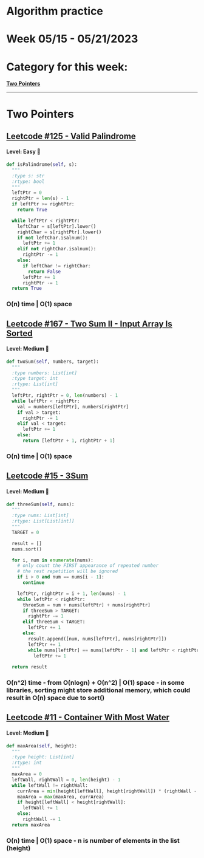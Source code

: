 # Algorithm practice

# Week 05/15 - 05/21/2023


# Category for this week:
**[Two Pointers](#two~pointers)**<br>

---

# Two Pointers

## [Leetcode #125 - Valid Palindrome](https://leetcode.com/problems/valid-palindrome/)

#### Level: Easy 📗

```python
def isPalindrome(self, s):
  """
  :type s: str
  :rtype: bool
  """
  leftPtr = 0
  rightPtr = len(s) - 1
  if leftPtr >= rightPtr:
    return True

  while leftPtr < rightPtr:
    leftChar = s[leftPtr].lower()
    rightChar = s[rightPtr].lower() 
    if not leftChar.isalnum():
      leftPtr += 1
    elif not rightChar.isalnum():
      rightPtr -= 1
    else:
      if leftChar != rightChar:
        return False
      leftPtr += 1
      rightPtr -= 1
  return True
```

### O(n) time | O(1) space

## [Leetcode #167 - Two Sum II - Input Array Is Sorted](https://leetcode.com/problems/two-sum-ii-input-array-is-sorted/)

#### Level: Medium 📘

```python
def twoSum(self, numbers, target):
  """
  :type numbers: List[int]
  :type target: int
  :rtype: List[int]
  """
  leftPtr, rightPtr = 0, len(numbers) - 1
  while leftPtr < rightPtr:
    val = numbers[leftPtr], numbers[rightPtr]
    if val > target:
      rightPtr -= 1
    elif val < target:
      leftPtr += 1
    else:
      return [leftPtr + 1, rightPtr + 1]
```

### O(n) time | O(1) space


## [Leetcode #15 - 3Sum](https://leetcode.com/problems/3sum/)

#### Level: Medium 📘

```python
def threeSum(self, nums):
  """
  :type nums: List[int]
  :rtype: List[List[int]]
  """
  TARGET = 0

  result = []
  nums.sort()

  for i, num in enumerate(nums):
    # only count the FIRST appearance of repeated number
    # the rest repetition will be ignored
    if i > 0 and num == nums[i - 1]:
      continue

    leftPtr, rightPtr = i + 1, len(nums) - 1
    while leftPtr < rightPtr:
      threeSum = num + nums[leftPtr] + nums[rightPtr]
      if threeSum > TARGET:
        rightPtr -= 1
      elif threeSum < TARGET:
        leftPtr += 1
      else:
        result.append([num, nums[leftPtr], nums[rightPtr]])
        leftPtr += 1
        while nums[leftPtr] == nums[leftPtr - 1] and leftPtr < rightPtr:
          leftPtr += 1
              
  return result
```

### O(n^2) time - from O(nlogn) + O(n^2) | O(1) space - in some libraries, sorting might store additional memory, which could result in O(n) space due to sort()

## [Leetcode #11 - Container With Most Water](https://leetcode.com/problems/container-with-most-water/)

#### Level: Medium 📘

```python
def maxArea(self, height):
  """
  :type height: List[int]
  :rtype: int
  """
  maxArea = 0
  leftWall, rightWall = 0, len(height) - 1
  while leftWall != rightWall:
    currArea = min(height[leftWall], height[rightWall]) * (rightWall - leftWall)
    maxArea = max(maxArea, currArea)
    if height[leftWall] < height[rightWall]:
      leftWall += 1
    else:
      rightWall -= 1
  return maxArea
```

### O(n) time | O(1) space - n is number of elements in the list (height)
